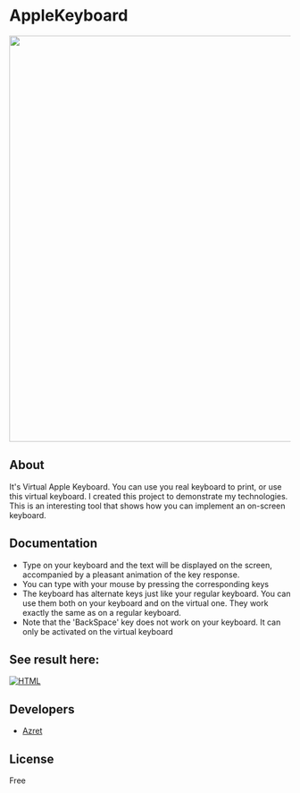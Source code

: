 ﻿# AppleKeyboard

<p align="center">
      <img src="https://i.ibb.co/YtfgfGp/2023-01-05-09-48-47.png" width="726">
</p>

## About

It's Virtual Apple Keyboard. You can use you real keyboard to print, or use this virtual keyboard.
I created this project to demonstrate my technologies.
This is an interesting tool that shows how you can implement an on-screen keyboard.

## Documentation

<ul>
  <li>Type on your keyboard and the text will be displayed on the screen, accompanied by a pleasant animation of the key response.</li>
  <li>You can type with your mouse by pressing the corresponding keys</li>
  <li>The keyboard has alternate keys just like your regular keyboard. You can use them both on your keyboard and on the virtual one. They work exactly the same as on a regular keyboard.</li>
  <li>Note that the 'BackSpace' key does not work on your keyboard. It can only be activated on the virtual keyboard</li>
</ul>


## See result here:

[![HTML](https://img.shields.io/badge/-CodePen-gray?style=for-the-badge&logo=codepen)](https://codepen.io/Eleev/pen/rNdJaqM)


## Developers

- [Azret](https://github.com/EleevAzret)

## License
Free